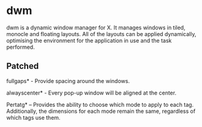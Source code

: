 # dwm
dwm is a dynamic window manager for X. It manages windows in tiled, monocle and floating layouts. All of the layouts can be applied dynamically, optimising the environment for the application in use and the task performed.

## Patched ##

fullgaps* - Provide spacing around the windows.

alwayscenter* - Every pop-up window will be aligned at the center.

Pertatg* – Provides the ability to choose which mode to apply to each tag. Additionally, the dimensions for each mode remain the same, regardless of which tags use them.

